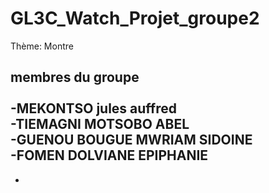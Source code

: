 # GL3C_Watch_Projet_groupe2

Thème: Montre<br>

membres du groupe<br><br>
-MEKONTSO jules auffred<br>
-TIEMAGNI MOTSOBO ABEL<br> 
-GUENOU BOUGUE MWRIAM SIDOINE<br>
-FOMEN DOLVIANE EPIPHANIE<br>
-
-
